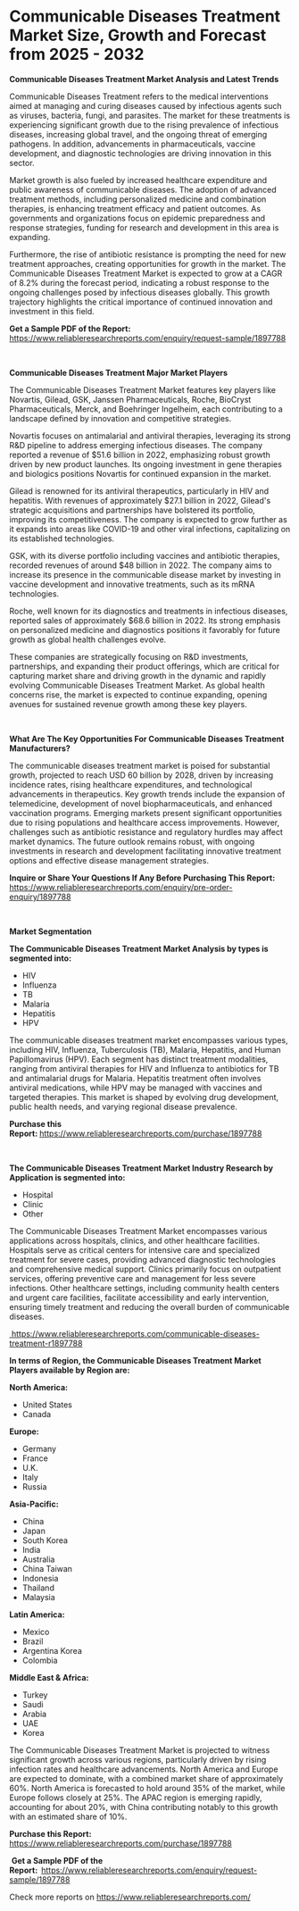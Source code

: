 <p><h1>Communicable Diseases Treatment Market Size, Growth and Forecast from 2025 - 2032</h1></p><p><strong>Communicable Diseases Treatment Market Analysis and Latest Trends</strong></p>
<p><p>Communicable Diseases Treatment refers to the medical interventions aimed at managing and curing diseases caused by infectious agents such as viruses, bacteria, fungi, and parasites. The market for these treatments is experiencing significant growth due to the rising prevalence of infectious diseases, increasing global travel, and the ongoing threat of emerging pathogens. In addition, advancements in pharmaceuticals, vaccine development, and diagnostic technologies are driving innovation in this sector.</p><p>Market growth is also fueled by increased healthcare expenditure and public awareness of communicable diseases. The adoption of advanced treatment methods, including personalized medicine and combination therapies, is enhancing treatment efficacy and patient outcomes. As governments and organizations focus on epidemic preparedness and response strategies, funding for research and development in this area is expanding.</p><p>Furthermore, the rise of antibiotic resistance is prompting the need for new treatment approaches, creating opportunities for growth in the market. The Communicable Diseases Treatment Market is expected to grow at a CAGR of 8.2% during the forecast period, indicating a robust response to the ongoing challenges posed by infectious diseases globally. This growth trajectory highlights the critical importance of continued innovation and investment in this field.</p></p>
<p><strong>Get a Sample PDF of the Report:&nbsp;</strong> <a href="https://www.reliableresearchreports.com/enquiry/request-sample/1897788?utm_campaign=2734&utm_medium=2&utm_source=Github&utm_content=ia&utm_term=03032025&utm_id=communicable-diseases-treatment">https://www.reliableresearchreports.com/enquiry/request-sample/1897788</a></p>
<p>&nbsp;</p>
<p><strong>Communicable Diseases Treatment Major Market Players</strong></p>
<p><p>The Communicable Diseases Treatment Market features key players like Novartis, Gilead, GSK, Janssen Pharmaceuticals, Roche, BioCryst Pharmaceuticals, Merck, and Boehringer Ingelheim, each contributing to a landscape defined by innovation and competitive strategies.</p><p>Novartis focuses on antimalarial and antiviral therapies, leveraging its strong R&D pipeline to address emerging infectious diseases. The company reported a revenue of $51.6 billion in 2022, emphasizing robust growth driven by new product launches. Its ongoing investment in gene therapies and biologics positions Novartis for continued expansion in the market.</p><p>Gilead is renowned for its antiviral therapeutics, particularly in HIV and hepatitis. With revenues of approximately $27.1 billion in 2022, Gilead's strategic acquisitions and partnerships have bolstered its portfolio, improving its competitiveness. The company is expected to grow further as it expands into areas like COVID-19 and other viral infections, capitalizing on its established technologies.</p><p>GSK, with its diverse portfolio including vaccines and antibiotic therapies, recorded revenues of around $48 billion in 2022. The company aims to increase its presence in the communicable disease market by investing in vaccine development and innovative treatments, such as its mRNA technologies.</p><p>Roche, well known for its diagnostics and treatments in infectious diseases, reported sales of approximately $68.6 billion in 2022. Its strong emphasis on personalized medicine and diagnostics positions it favorably for future growth as global health challenges evolve.</p><p>These companies are strategically focusing on R&D investments, partnerships, and expanding their product offerings, which are critical for capturing market share and driving growth in the dynamic and rapidly evolving Communicable Diseases Treatment Market. As global health concerns rise, the market is expected to continue expanding, opening avenues for sustained revenue growth among these key players.</p></p>
<p>&nbsp;</p>
<p><strong>What Are The Key Opportunities For Communicable Diseases Treatment Manufacturers?</strong></p>
<p><p>The communicable diseases treatment market is poised for substantial growth, projected to reach USD 60 billion by 2028, driven by increasing incidence rates, rising healthcare expenditures, and technological advancements in therapeutics. Key growth trends include the expansion of telemedicine, development of novel biopharmaceuticals, and enhanced vaccination programs. Emerging markets present significant opportunities due to rising populations and healthcare access improvements. However, challenges such as antibiotic resistance and regulatory hurdles may affect market dynamics. The future outlook remains robust, with ongoing investments in research and development facilitating innovative treatment options and effective disease management strategies.</p></p>
<p><strong>Inquire or Share Your Questions If Any Before Purchasing This Report:</strong> <a href="https://www.reliableresearchreports.com/enquiry/pre-order-enquiry/1897788?utm_campaign=2734&utm_medium=2&utm_source=Github&utm_content=ia&utm_term=03032025&utm_id=communicable-diseases-treatment">https://www.reliableresearchreports.com/enquiry/pre-order-enquiry/1897788</a></p>
<p>&nbsp;</p>
<p><strong>Market Segmentation</strong></p>
<p><strong>The Communicable Diseases Treatment Market Analysis by types is segmented into:</strong></p>
<p><ul><li>HIV</li><li>Influenza</li><li>TB</li><li>Malaria</li><li>Hepatitis</li><li>HPV</li></ul></p>
<p><p>The communicable diseases treatment market encompasses various types, including HIV, Influenza, Tuberculosis (TB), Malaria, Hepatitis, and Human Papillomavirus (HPV). Each segment has distinct treatment modalities, ranging from antiviral therapies for HIV and Influenza to antibiotics for TB and antimalarial drugs for Malaria. Hepatitis treatment often involves antiviral medications, while HPV may be managed with vaccines and targeted therapies. This market is shaped by evolving drug development, public health needs, and varying regional disease prevalence.</p></p>
<p><strong>Purchase this Report:&nbsp;</strong><a href="https://www.reliableresearchreports.com/purchase/1897788?utm_campaign=2734&utm_medium=2&utm_source=Github&utm_content=ia&utm_term=03032025&utm_id=communicable-diseases-treatment">https://www.reliableresearchreports.com/purchase/1897788</a></p>
<p>&nbsp;</p>
<p><strong>The Communicable Diseases Treatment Market Industry Research by Application is segmented into:</strong></p>
<p><ul><li>Hospital</li><li>Clinic</li><li>Other</li></ul></p>
<p><p>The Communicable Diseases Treatment Market encompasses various applications across hospitals, clinics, and other healthcare facilities. Hospitals serve as critical centers for intensive care and specialized treatment for severe cases, providing advanced diagnostic technologies and comprehensive medical support. Clinics primarily focus on outpatient services, offering preventive care and management for less severe infections. Other healthcare settings, including community health centers and urgent care facilities, facilitate accessibility and early intervention, ensuring timely treatment and reducing the overall burden of communicable diseases.</p></p>
<p><a href="https://www.reliableresearchreports.com/communicable-diseases-treatment-r1897788?utm_campaign=2734&utm_medium=2&utm_source=Github&utm_content=ia&utm_term=03032025&utm_id=communicable-diseases-treatment">&nbsp;https://www.reliableresearchreports.com/communicable-diseases-treatment-r1897788</a></p>
<p><strong>In terms of Region, the Communicable Diseases Treatment Market Players available by Region are:</strong></p>
<p>
    <p> <strong> North America: </strong>
        <ul>
            <li>United States</li>
            <li>Canada</li>
        </ul>
        </p> 
    <p> <strong> Europe: </strong>
        <ul>
            <li>Germany</li>
            <li>France</li>
            <li>U.K.</li>
            <li>Italy</li>
            <li>Russia</li>
        </ul>
        </p> 
    <p> <strong> Asia-Pacific: </strong>
        <ul>
            <li>China</li>
            <li>Japan</li>
            <li>South Korea</li>
            <li>India</li>
            <li>Australia</li>
            <li>China Taiwan</li>
            <li>Indonesia</li>
            <li>Thailand</li>
            <li>Malaysia</li>
        </ul>
        </p> 
    <p> <strong> Latin America: </strong>
        <ul>
            <li>Mexico</li>
            <li>Brazil</li>
            <li>Argentina Korea</li>
            <li>Colombia</li>
        </ul>
        </p> 
    <p> <strong> Middle East & Africa: </strong>
        <ul>
            <li>Turkey</li>
            <li>Saudi</li>
            <li>Arabia</li>
            <li>UAE</li>
            <li>Korea</li>
        </ul>
    </p>
    </p>
<p><p>The Communicable Diseases Treatment Market is projected to witness significant growth across various regions, particularly driven by rising infection rates and healthcare advancements. North America and Europe are expected to dominate, with a combined market share of approximately 60%. North America is forecasted to hold around 35% of the market, while Europe follows closely at 25%. The APAC region is emerging rapidly, accounting for about 20%, with China contributing notably to this growth with an estimated share of 10%.</p></p>
<p><strong>Purchase this Report: </strong><a href="https://www.reliableresearchreports.com/purchase/1897788?utm_campaign=2734&utm_medium=2&utm_source=Github&utm_content=ia&utm_term=03032025&utm_id=communicable-diseases-treatment">https://www.reliableresearchreports.com/purchase/1897788</a></p>
<p>&nbsp;<strong>Get a Sample PDF of the Report:&nbsp;&nbsp;</strong><a href="https://www.reliableresearchreports.com/enquiry/request-sample/1897788?utm_campaign=2734&utm_medium=2&utm_source=Github&utm_content=ia&utm_term=03032025&utm_id=communicable-diseases-treatment">https://www.reliableresearchreports.com/enquiry/request-sample/1897788</a></p>
<p><strong></strong></p>
<p>Check more reports on <a href="https://www.reliableresearchreports.com/?utm_campaign=2734&utm_medium=2&utm_source=Github&utm_content=ia&utm_term=03032025&utm_id=communicable-diseases-treatment">https://www.reliableresearchreports.com/</a></p>
